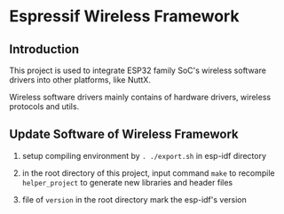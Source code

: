 # Espressif Wireless Framework

## Introduction

This project is used to integrate ESP32 family SoC's wireless software drivers into other platforms, like NuttX.

Wireless software drivers mainly contains of hardware drivers, wireless protocols and utils.

## Update Software of Wireless Framework

1. setup compiling environment by `. ./export.sh` in esp-idf directory

2. in the root directory of this project, input command `make` to recompile `helper_project` to generate new libraries and header files

3. file of `version` in the root directory mark the esp-idf's version
